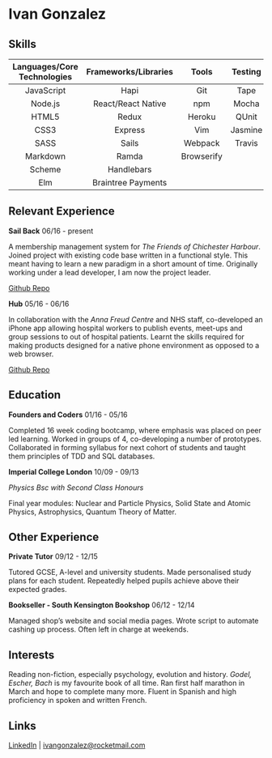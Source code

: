 # Ivan Gonzalez

## Skills

|Languages/Core Technologies 	  |Frameworks/Libraries	|Tools       |Testing         |Databases     |
|:-----------------------------:|:-------------------:|:----------:|:--------------:|:------------:|
|JavaScript	                    |Hapi	                |Git         |Tape	          |MySQL
|Node.js   	                    |React/React Native   |npm	       |Mocha           |Redis
|HTML5     	                    |Redux  	            |Heroku	     |QUnit           |PostgreSQL
|CSS3      	                    |Express	            |Vim         |Jasmine
|SASS                           |Sails                |Webpack     |Travis
|Markdown                       |Ramda                |Browserify
|Scheme                         |Handlebars
|Elm                            |Braintree Payments

## Relevant Experience

**Sail Back** 06/16 - present

A membership management system for *The Friends of Chichester Harbour*. Joined project with existing code base written in a functional style. This meant having to learn a new paradigm in a short amount of time. Originally working under a lead developer, I am now the project leader.

[Github Repo](https://github.com/foundersandcoders/sail-back)

**Hub** 05/16 - 06/16

In collaboration with the *Anna Freud Centre* and NHS staff, co-developed an iPhone app allowing hospital workers to publish events, meet-ups and group sessions to out of hospital patients. Learnt the skills required for making products designed for a native phone environment as opposed to a web browser.

[Github Repo](https://github.com/FAC7/anna-freud-hub)

## Education

**Founders and Coders** 01/16 - 05/16

Completed 16 week coding bootcamp, where emphasis was placed on peer led learning. Worked in groups of 4, co-developing a number of prototypes. Collaborated in forming syllabus for next cohort of students and taught them principles of TDD and SQL databases.

**Imperial College London** 10/09 - 09/13

*Physics Bsc with Second Class Honours*

Final year modules: Nuclear and Particle Physics, Solid State and Atomic Physics, Astrophysics, Quantum Theory of Matter.

## Other Experience

**Private Tutor** 09/12 - 12/15

Tutored GCSE, A-level and university students. Made personalised study plans for each student. Repeatedly helped pupils achieve above their expected grades.

**Bookseller - South Kensington Bookshop** 06/12 - 12/14

Managed shop’s website and social media pages. Wrote script to automate cashing up process. Often left in charge at weekends.

## Interests

Reading non-fiction, especially psychology, evolution and history. *Godel, Escher, Bach* is my favourite book of all time. Ran first half marathon in March and hope to complete many more. Fluent in Spanish and high proficiency in spoken and written
French.

## Links

[LinkedIn](https://www.linkedin.com/in/i-gonzalez) | <ivangonzalez@rocketmail.com>
